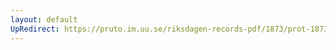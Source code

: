 ```yaml
---
layout: default
UpRedirect: https://pruto.im.uu.se/riksdagen-records-pdf/1873/prot-1873--ak--319/prot-1873--ak--319_031.pdf
---
```

